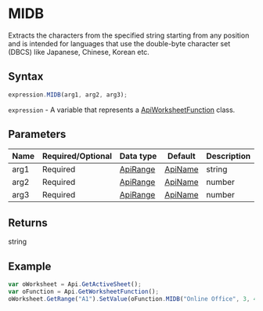 # MIDB

Extracts the characters from the specified string starting from any position and is intended for languages that use the double-byte character set (DBCS) like Japanese, Chinese, Korean etc.

## Syntax

```javascript
expression.MIDB(arg1, arg2, arg3);
```

`expression` - A variable that represents a [ApiWorksheetFunction](../ApiWorksheetFunction.md) class.

## Parameters

| **Name** | **Required/Optional** | **Data type** | **Default** | **Description** |
| ------------- | ------------- | ------------- | ------------- | ------------- |
| arg1 | Required | [ApiRange](../../ApiRange/ApiRange.md) | [ApiName](../../ApiName/ApiName.md) | string |  | The text string from which to extract the characters. |
| arg2 | Required | [ApiRange](../../ApiRange/ApiRange.md) | [ApiName](../../ApiName/ApiName.md) | number |  | The position of the first character to extract. The first text character is 1. |
| arg3 | Required | [ApiRange](../../ApiRange/ApiRange.md) | [ApiName](../../ApiName/ApiName.md) | number |  | A number of the characters to extract, based on bytes. |

## Returns

string

## Example



```javascript
var oWorksheet = Api.GetActiveSheet();
var oFunction = Api.GetWorksheetFunction();
oWorksheet.GetRange("A1").SetValue(oFunction.MIDB("Online Office", 3, 4));
```
